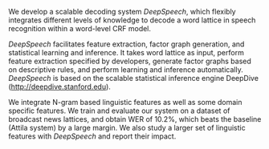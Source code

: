 We develop a scalable decoding system *DeepSpeech*, which flexibly integrates different levels of knowledge to decode a word lattice in speech recognition within a word-level CRF model.

*DeepSpeech* facilitates feature extraction, factor graph generation, and statistical learning and inference. It takes word lattice as input, perform feature extraction specified by developers, generate factor graphs based on descriptive rules, and perform learning and inference automatically. *DeepSpeech* is based on the scalable statistical inference engine DeepDive (http://deepdive.stanford.edu).

We integrate N-gram based linguistic features as well as some domain specific features. We train and evaluate our system on a dataset of broadcast news lattices, and obtain WER of 10.2%, which beats the baseline (Attila system) by a large margin. We also study a larger set of linguistic features with *DeepSpeech* and report their impact.
